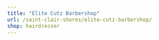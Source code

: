```yaml
---
title: "Elite Cutz Barbershop"
url: /saint-clair-shores/elite-cutz-barbershop/
shop: hairdresser
---
```

